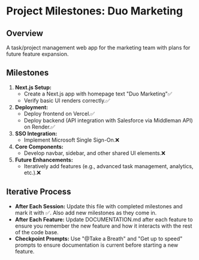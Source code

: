 # Project Milestones: Duo Marketing

## Overview
A task/project management web app for the marketing team with plans for future feature expansion.

## Milestones
1. **Next.js Setup:**  
   - Create a Next.js app with homepage text "Duo Marketing"✅
   - Verify basic UI renders correctly.✅
2. **Deployment:**  
   - Deploy frontend on Vercel.✅
   - Deploy backend (API integration with Salesforce via Middleman API) on Render.✅
3. **SSO Integration:**  
   - Implement Microsoft Single Sign-On.❌
4. **Core Components:**  
   - Develop navbar, sidebar, and other shared UI elements.❌
5. **Future Enhancements:**  
   - Iteratively add features (e.g., advanced task management, analytics, etc.).❌

## Iterative Process
- **After Each Session:** Update this file with completed milestones and mark it with ✅. Also add new milestones as they come in.
- **After Each Feature:** Update DOCUMENTATION.md after each feature to ensure you remember the new feature and how it interacts with the rest of the code base.
- **Checkpoint Prompts:** Use "@Take a Breath" and "Get up to speed" prompts to ensure documentation is current before starting a new feature.
